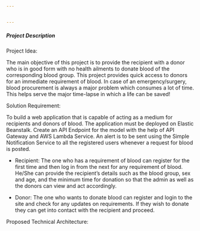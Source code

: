 ```yaml
---


---
```


<h5 id="project-description">Project Description</h5>
<p>Project Idea:</p>
<p>The main objective of this project is to provide the recipient with a donor who is in good form with no health ailments to donate blood of the corresponding blood group. This project provides quick access to donors for an immediate requirement of blood. In case of an emergency/surgery, blood procurement is always a major problem which consumes a lot of time. This helps serve the major time-lapse in which a life can be saved!</p>
<p>Solution Requirement:</p>
<p>To build a web application that is capable of acting as a medium for recipients and donors of blood. The application must be deployed on Elastic Beanstalk. Create an API Endpoint for the model with the help of API Gateway and AWS Lambda Service. An alert is to be sent using the Simple Notification Service to all the registered users whenever a request for blood is posted.</p>
<ul>
<li>
<p>Recipient:  The one who has a requirement of blood can register for the first time and then log in from the next for any requirement of blood. He/She can provide the recipient’s details such as the blood group, sex and age, and the minimum time for donation so that the admin as well as the donors can view and act accordingly.</p>
</li>
<li>
<p>Donor:  The one who wants to donate blood can register and login to the site and check for any updates on requirements. If they wish to donate they can get into contact with the recipient and proceed.</p>
</li>
</ul>
<p>Proposed Technical Architecture:</p>
<p><img src="https://lh5.googleusercontent.com/FUUNTJ5g6MZDTFtDXy5O0f8E_70YosBp-xlNPGRcPUZ5BRyJU_AC1yznlIKsJHKydN_fbI-Hs5olVLpWKa8GxSeG5Oe54jaJX_mzfAeF2JEZs25IcziOVBgS3MxadI3VI5fFzJY" alt=""></p>

